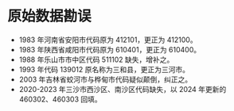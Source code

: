 # 原始数据勘误

- 1983 年河南省安阳市代码原为 412101，更正为 412100。
- 1983 年陕西省咸阳市代码原为 610401，更正为 610400。
- 1988 年乐山市市中区代码 511102 缺失，增补之。
- 1993 年代码 139012 原名称为三和县，更正为三河市。
- 2003 年吉林省蛟河市与桦甸市代码疑似颠倒，纠正之。
- 2020-2023 年三沙市西沙区、南沙区代码缺失，以 2024 年更新的 460302、460303 回填。
